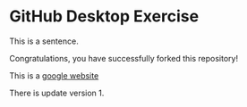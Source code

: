 # GitHub Desktop Exercise

This is a sentence.

Congratulations, you have successfully forked this repository!

This is a [google website](https://www.google.com)

There is update version 1.
